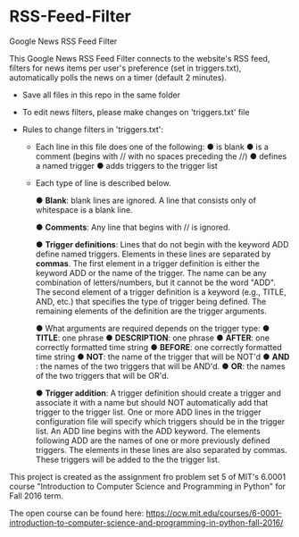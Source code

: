 # RSS-Feed-Filter
 Google News RSS Feed Filter

This Google News RSS Feed Filter connects to the website's RSS feed, filters for news items per user's preference (set in triggers.txt), automatically polls the news on a timer (default 2 minutes).

* Save all files in this repo in the same folder

* To edit news filters, please make changes on 'triggers.txt' file

* Rules to change filters in 'triggers.txt':

    - Each line in this file does one of the following:
        ● is blank
        ● is a comment (begins with ​//​ with no spaces preceding the ​//​)
        ● defines a named trigger
        ● adds triggers to the trigger list
    
    - Each type of line is described below.

        ● **Blank**:​ blank lines are ignored. A line that consists only of whitespace is a blank line. 

        ● **Comments**:​ Any line that begins with ​//​ is ignored.

        ● **Trigger definitions**:​ Lines that do not begin with the keyword ADD define named triggers. Elements in these lines are separated by ​**commas​**. The first element in a trigger definition is either the keyword ADD or the name of the trigger. The name can be any combination of letters/numbers, but it cannot be the word "ADD". The second element of a trigger definition is a keyword (e.g., TITLE, AND, etc.) that specifies the type of trigger being defined. The remaining elements of the definition are the trigger arguments. 

        ● What arguments are required depends on the trigger type:
            ● **TITLE​**: one phrase
            ● **DESCRIPTION**​: one phrase
            ● **AFTER​**: one correctly formatted time string
            ● **BEFORE**​: one correctly formatted time string
            ● **NOT​**: the name of the trigger that will be NOT'd
            ● **AND**​: the names of the two triggers that will be AND'd.
            ● **OR**​: the names of the two triggers that will be OR'd.

        ● **Trigger addition**:​ A trigger definition should create a trigger and associate it with a name but should NOT automatically add that trigger to the trigger list. One or more ADD lines in the trigger configuration file will specify which triggers should be in the trigger list. An ADD line begins with the ADD keyword. The elements following ADD are the names of one or more previously defined triggers. The elements in these lines are also separated by commas. These triggers will be added to the the trigger list.



This project is created as the assignment fro problem set 5 of MIT's 6.0001 course "Introduction to Computer Science and Programming in Python" for Fall 2016 term.

The open course can be found here: https://ocw.mit.edu/courses/6-0001-introduction-to-computer-science-and-programming-in-python-fall-2016/

